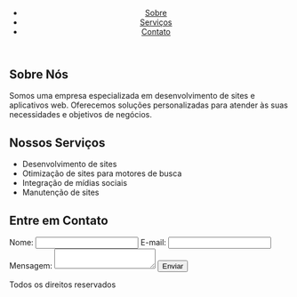 <head>
    <meta charset="UTF-8">
    <meta name="viewport" content="width=device-width, initial-scale=1.0">
    <meta http-equiv="X-UA-Compatible" content="ie=edge">
    <title>Minha Página Web</title>
  </head>
  <body>
    <header>
      <nav>
        <ul>
          <li><a href="#sobre">Sobre</a></li>
          <li><a href="#servicos">Serviços</a></li>
          <li><a href="#contato">Contato</a></li>
        </ul>
      </nav>
    </header>
    <main>
      <section id="sobre">
        <h1>Sobre Nós</h1>
        <p>Somos uma empresa especializada em desenvolvimento de sites e aplicativos web. Oferecemos soluções personalizadas para atender às suas necessidades e objetivos de negócios.</p>
      </section>
      <section id="servicos">
        <h1>Nossos Serviços</h1>
        <ul>
          <li>Desenvolvimento de sites</li>
          <li>Otimização de sites para motores de busca</li>
          <li>Integração de mídias sociais</li>
          <li>Manutenção de sites</li>
        </ul>
      </section>
      <section id="contato">
        <h1>Entre em Contato</h1>
        <form action="enviar_mensagem.php" method="post">
          <label for="nome">Nome:</label>
          <input type="text" id="nome" name="nome">
          <label for="email">E-mail:</label>
          <input type="email" id="email" name="email">
          <label for="mensagem">Mensagem:</label>
          <textarea id="mensagem" name="mensagem"></textarea>
          <input type="submit" value="Enviar">
        </form>
      </section>
    </main>
    <footer>
      <p>Todos os direitos reservados</p>
    </footer>
  </body>
